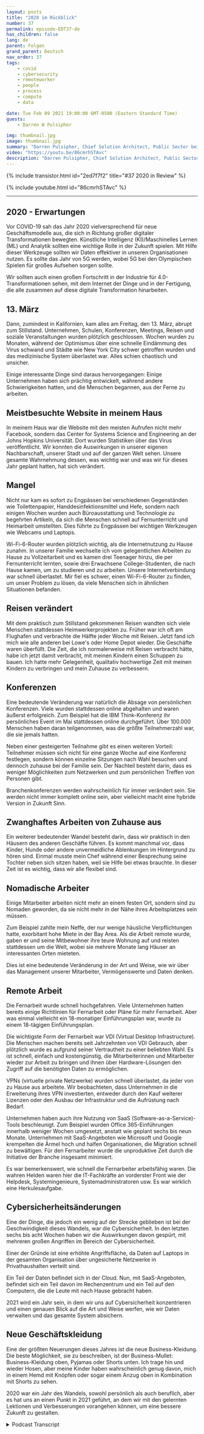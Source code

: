 ```yaml
---
layout: posts
title: "2020 im Rückblick"
number: 37
permalink: episode-EDT37-de
has_children: false
lang: de
parent: Folgen
grand_parent: Deutsch
nav_order: 37
tags:
    - covid
    - cybersecurity
    - remoteworker
    - people
    - process
    - compute
    - data

date: Tue Feb 09 2021 19:00:00 GMT-0500 (Eastern Standard Time)
guests:
    - Darren W Pulsipher

img: thumbnail.jpg
image: thumbnail.jpg
summary: "Darren Pulsipher, Chief Solution Architect, Public Sector bei Intel, reflektiert über die Störungen, Veränderungen und Anpassungen, die die COVID-19-Pandemie 2020 mit sich brachte."
video: "https://youtu.be/86cmrhSTAvc"
description: "Darren Pulsipher, Chief Solution Architect, Public Sector bei Intel, reflektiert über die Störungen, Veränderungen und Anpassungen, die die COVID-19-Pandemie 2020 mit sich brachte."
---
```


<div>
{% include transistor.html id="2ed7f7f2" title="#37 2020 in Review" %}

{% include youtube.html id="86cmrhSTAvc" %}
</div>

---

## 2020 - Erwartungen

Vor COVID-19 sah das Jahr 2020 vielversprechend für neue Geschäftsmodelle aus, die sich in Richtung großer digitaler Transformationen bewegten. Künstliche Intelligenz (KI)/Maschinelles Lernen (ML) und Analytik sollten eine wichtige Rolle in der Zukunft spielen. Mit Hilfe dieser Werkzeuge sollten wir Daten effektiver in unseren Organisationen nutzen. Es sollte das Jahr von 5G werden, wobei 5G bei den Olympischen Spielen für großes Aufsehen sorgen sollte.

Wir sollten auch einen großen Fortschritt in der Industrie für 4.0-Transformationen sehen, mit dem Internet der Dinge und in der Fertigung, die alle zusammen auf diese digitale Transformation hinarbeiten.

## 13. März

Dann, zumindest in Kalifornien, kam alles am Freitag, den 13. März, abrupt zum Stillstand. Unternehmen, Schulen, Konferenzen, Meetings, Reisen und soziale Veranstaltungen wurden plötzlich geschlossen. Wochen wurden zu Monaten, während der Optimismus über eine schnelle Eindämmung des Virus schwand und Städte wie New York City schwer getroffen wurden und das medizinische System überlastet war. Alles schien chaotisch und unsicher.

Einige interessante Dinge sind daraus hervorgegangen: Einige Unternehmen haben sich prächtig entwickelt, während andere Schwierigkeiten hatten, und die Menschen begannen, aus der Ferne zu arbeiten.

## Meistbesuchte Website in meinem Haus

In meinem Haus war die Website mit den meisten Aufrufen nicht mehr Facebook, sondern das Center for Systems Science and Engineering an der Johns Hopkins Universität. Dort wurden Statistiken über das Virus veröffentlicht. Wir konnten die Auswirkungen in unserer eigenen Nachbarschaft, unserer Stadt und auf der ganzen Welt sehen. Unsere gesamte Wahrnehmung dessen, was wichtig war und was wir für dieses Jahr geplant hatten, hat sich verändert.

## Mangel          

Nicht nur kam es sofort zu Engpässen bei verschiedenen Gegenständen wie Toilettenpapier, Handdesinfektionsmittel und Hefe, sondern nach einigen Wochen wurden auch Büroausstattung und Technologie zu begehrten Artikeln, da sich die Menschen schnell auf Fernunterricht und Heimarbeit umstellten. Dies führte zu Engpässen bei wichtigen Werkzeugen wie Webcams und Laptops.

Wi-Fi-6-Router wurden plötzlich wichtig, als die Internetnutzung zu Hause zunahm. In unserer Familie wechselte ich vom gelegentlichen Arbeiten zu Hause zu Vollzeitarbeit und es kamen drei Teenager hinzu, die per Fernunterricht lernten, sowie drei Erwachsene College-Studenten, die nach Hause kamen, um zu studieren und zu arbeiten. Unsere Internetverbindung war schnell überlastet. Mir fiel es schwer, einen Wi-Fi-6-Router zu finden, um unser Problem zu lösen, da viele Menschen sich in ähnlichen Situationen befanden.

## Reisen verändert

Mit dem praktisch zum Stillstand gekommenen Reisen wandten sich viele Menschen stattdessen Heimwerkerprojekten zu. Früher war ich oft am Flughafen und verbrachte die Hälfte jeder Woche mit Reisen. Jetzt fand ich mich wie alle anderen bei Lowe's oder Home Depot wieder. Die Geschäfte waren überfüllt. Die Zeit, die ich normalerweise mit Reisen verbracht hätte, habe ich jetzt damit verbracht, mit meinen Kindern einen Schuppen zu bauen. Ich hatte mehr Gelegenheit, qualitativ hochwertige Zeit mit meinen Kindern zu verbringen und mein Zuhause zu verbessern.

## Konferenzen

Eine bedeutende Veränderung war natürlich die Absage von persönlichen Konferenzen. Viele wurden stattdessen online abgehalten und waren äußerst erfolgreich. Zum Beispiel hat die IBM Think-Konferenz ihr persönliches Event im Mai stattdessen online durchgeführt. Über 100.000 Menschen haben daran teilgenommen, was die größte Teilnehmerzahl war, die sie jemals hatten.

Neben einer gesteigerten Teilnahme gibt es einen weiteren Vorteil: Teilnehmer müssen sich nicht für eine ganze Woche auf eine Konferenz festlegen, sondern können einzelne Sitzungen nach Wahl besuchen und dennoch zuhause bei der Familie sein. Der Nachteil besteht darin, dass es weniger Möglichkeiten zum Netzwerken und zum persönlichen Treffen von Personen gibt.

Branchenkonferenzen werden wahrscheinlich für immer verändert sein. Sie werden nicht immer komplett online sein, aber vielleicht macht eine hybride Version in Zukunft Sinn.

## Zwanghaftes Arbeiten von Zuhause aus

Ein weiterer bedeutender Wandel besteht darin, dass wir praktisch in den Häusern des anderen Geschäfte führen. Es kommt manchmal vor, dass Kinder, Hunde oder andere unvermeidliche Ablenkungen im Hintergrund zu hören sind. Einmal musste mein Chef während einer Besprechung seine Tochter neben sich sitzen haben, weil sie Hilfe bei etwas brauchte. In dieser Zeit ist es wichtig, dass wir alle flexibel sind.

## Nomadische Arbeiter

Einige Mitarbeiter arbeiten nicht mehr an einem festen Ort, sondern sind zu Nomaden geworden, da sie nicht mehr in der Nähe ihres Arbeitsplatzes sein müssen.

Zum Beispiel zahlte mein Neffe, der nur wenige häusliche Verpflichtungen hatte, exorbitant hohe Miete in der Bay Area. Als die Arbeit remote wurde, gaben er und seine Mitbewohner ihre teure Wohnung auf und reisten stattdessen um die Welt, wobei sie mehrere Monate lang Häuser an interessanten Orten mieteten.

Dies ist eine bedeutende Veränderung in der Art und Weise, wie wir über das Management unserer Mitarbeiter, Vermögenswerte und Daten denken.

## Remote Arbeit

Die Fernarbeit wurde schnell hochgefahren. Viele Unternehmen hatten bereits einige Richtlinien für Fernarbeit oder Pläne für mehr Fernarbeit. Aber was einmal vielleicht ein 18-monatiger Einführungsplan war, wurde zu einem 18-tägigen Einführungsplan.

Die wichtigste Form der Fernarbeit war VDI (Virtual Desktop Infrastructure). Die Menschen machen bereits seit Jahrzehnten von VDI Gebrauch, aber plötzlich wurde es aufgrund seiner Vertrautheit zu einer beliebten Wahl. Es ist schnell, einfach und kostengünstig, die Mitarbeiterinnen und Mitarbeiter wieder zur Arbeit zu bringen und ihnen über Hardware-Lösungen den Zugriff auf die benötigten Daten zu ermöglichen.

VPNs (virtuelle private Netzwerke) wurden schnell überlastet, da jeder von zu Hause aus arbeitete. Wir beobachteten, dass Unternehmen in die Erweiterung ihres VPN investierten, entweder durch den Kauf weiterer Lizenzen oder den Ausbau der Infrastruktur und die Aufrüstung nach Bedarf.

Unternehmen haben auch ihre Nutzung von SaaS (Software-as-a-Service)-Tools beschleunigt. Zum Beispiel wurden Office 365-Einführungen innerhalb weniger Wochen umgesetzt, anstatt wie geplant sechs bis neun Monate. Unternehmen mit SaaS-Angeboten wie Microsoft und Google krempelten die Ärmel hoch und halfen Organisationen, die Migration schnell zu bewältigen. Für den Fernarbeiter wurde die unproduktive Zeit durch die Initiative der Branche insgesamt minimiert.

Es war bemerkenswert, wie schnell die Fernarbeiter arbeitsfähig waren. Die wahren Helden waren hier die IT-Fachkräfte an vorderster Front wie der Helpdesk, Systemingenieure, Systemadministratoren usw. Es war wirklich eine Herkulesaufgabe.

## Cybersicherheitsänderungen

Eine der Dinge, die jedoch ein wenig auf der Strecke geblieben ist bei der Geschwindigkeit dieses Wandels, war die Cybersicherheit. In den letzten sechs bis acht Wochen haben wir die Auswirkungen davon gespürt, mit mehreren großen Angriffen im Bereich der Cybersicherheit.

Einer der Gründe ist eine erhöhte Angriffsfläche, da Daten auf Laptops in der gesamten Organisation über ungesicherte Netzwerke in Privathaushalten verteilt sind.

Ein Teil der Daten befindet sich in der Cloud. Nun, mit SaaS-Angeboten, befindet sich ein Teil davon im Rechenzentrum und ein Teil auf den Computern, die die Leute mit nach Hause gebracht haben.

2021 wird ein Jahr sein, in dem wir uns auf Cybersicherheit konzentrieren und einen genauen Blick auf die Art und Weise werfen, wie wir Daten verwalten und das gesamte System absichern.

## Neue Geschäftskleidung

Eine der größten Neuerungen dieses Jahres ist die neue Business-Kleidung. Die beste Möglichkeit, sie zu beschreiben, ist der Business-Mullet: Business-Kleidung oben, Pyjamas oder Shorts unten. Ich trage hin und wieder Hosen, aber meine Kinder haben wahrscheinlich genug davon, mich in einem Hemd mit Knöpfen oder sogar einem Anzug oben in Kombination mit Shorts zu sehen.

2020 war ein Jahr des Wandels, sowohl persönlich als auch beruflich, aber es hat uns an einen Punkt in 2021 geführt, an dem wir mit den gelernten Lektionen und Verbesserungen vorangehen können, um eine bessere Zukunft zu gestalten.



<details>
<summary> Podcast Transcript </summary>

<p></p>

</details>
